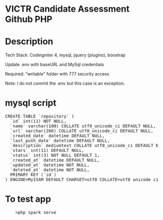 # VICTR Candidate Assessment Github PHP

# Description

   Tech Stack: Codeigniter 4, mysql, jquery (plugins), boostrap 

   Update .env with baseURL and MySql credentials 

   Required: "writable" folder with 777 security access 
   
   Note: I do not commit the .env but this case is an exception.

#  mysql script

<pre>
CREATE TABLE `repository` (
  `id` int(11) NOT NULL,
  `name` varchar(100) COLLATE utf8_unicode_ci DEFAULT NULL,
  `url` varchar(200) COLLATE utf8_unicode_ci DEFAULT NULL,
  `created_date` datetime DEFAULT NULL,
  `last_push_date` datetime DEFAULT NULL,
  `description` mediumtext COLLATE utf8_unicode_ci DEFAULT NULL,
  `stars` int(11) DEFAULT NULL,
  `status` int(3) NOT NULL DEFAULT 1,
  `created_at` datetime DEFAULT NULL,
  `updated_at` datetime NOT NULL,
  `deleted_at` datetime NOT NULL,
  PRIMARY KEY (`id`)
) ENGINE=MyISAM DEFAULT CHARSET=utf8 COLLATE=utf8_unicode_ci;
</pre>

# To test app

<pre>
    >php spark serve 
</pre>